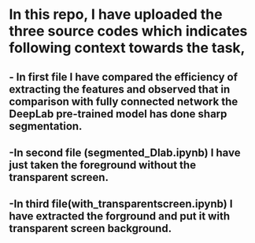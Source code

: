 

# In this repo, I have uploaded the three source codes which indicates following context towards the task,

## - **In first file I have compared the efficiency of extracting the features and observed that in comparison with fully connected network the DeepLab pre-trained model has done sharp segmentation.**
## -In second file (segmented_Dlab.ipynb) I have just taken the foreground without the transparent screen.
## -In third file(with_transparentscreen.ipynb) I have extracted the forground and put it with transparent screen background.




